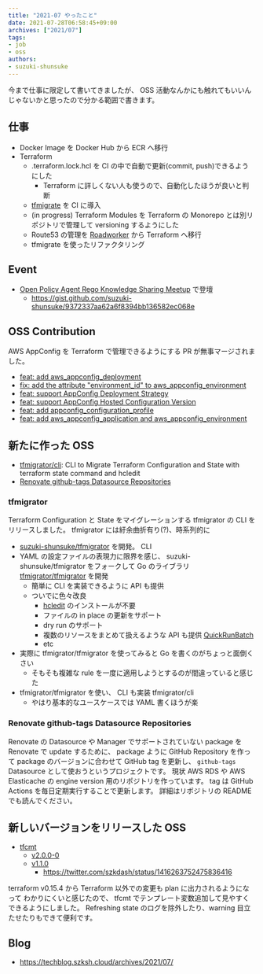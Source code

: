 ```yaml
---
title: "2021-07 やったこと"
date: 2021-07-28T06:58:45+09:00
archives: ["2021/07"]
tags:
- job
- oss
authors:
- suzuki-shunsuke
---
```


今まで仕事に限定して書いてきましたが、 OSS 活動なんかにも触れてもいいんじゃないかと思ったので分かる範囲で書きます。

## 仕事

* Docker Image を Docker Hub から ECR へ移行
* Terraform
  * .terraform.lock.hcl を CI の中で自動で更新(commit, push)できるようにした
    * Terraform に詳しくない人も使うので、自動化したほうが良いと判断
  * [tfmigrate](https://github.com/minamijoyo/tfmigrate) を CI に導入
  * (in progress) Terraform Modules を Terraform の Monorepo とは別リポジトリで管理して versioning するようにした
  * Route53 の管理を [Roadworker](https://github.com/codenize-tools/roadworker) から Terraform へ移行
  * tfmigrate を使ったリファクタリング

## Event

* [Open Policy Agent Rego Knowledge Sharing Meetup](https://mercari.connpass.com/event/211073/) で登壇
  * https://gist.github.com/suzuki-shunsuke/9372337aa62a6f8394bb136582ec068e

## OSS Contribution

AWS AppConfig を Terraform で管理できるようにする PR が無事マージされました。

* [feat: add aws_appconfig_deployment](https://github.com/hashicorp/terraform-provider-aws/pull/20172)
* [fix: add the attribute "environment_id" to aws_appconfig_environment](https://github.com/hashicorp/terraform-provider-aws/pull/20176)
* [feat: support AppConfig Deployment Strategy](https://github.com/hashicorp/terraform-provider-aws/pull/19359)
* [feat: support AppConfig Hosted Configuration Version](https://github.com/hashicorp/terraform-provider-aws/pull/19324)
* [feat: add appconfig_configuration_profile](https://github.com/hashicorp/terraform-provider-aws/pull/19320)
* [feat: add aws_appconfig_application and aws_appconfig_environment](https://github.com/hashicorp/terraform-provider-aws/pull/19307)

## 新たに作った OSS

* [tfmigrator/cli](https://github.com/tfmigrator/cli): CLI to Migrate Terraform Configuration and State with terraform state command and hcledit
* [Renovate github-tags Datasource Repositories](https://github.com/suzuki-shunsuke/renovate-github-tags-datasource-repositories)

### tfmigrator

Terraform Configuration と State をマイグレーションする tfmigrator の CLI をリリースしました。
tfmigrator には紆余曲折有り(?)、時系列的に

* [suzuki-shunsuke/tfmigrator](https://github.com/suzuki-shunsuke/tfmigrator) を開発。 CLI
* YAML の設定ファイルの表現力に限界を感じ、 suzuki-shunsuke/tfmigrator をフォークして Go のライブラリ [tfmigrator/tfmigrator](https://github.com/tfmigrator/tfmigrator) を開発
  * 簡単に CLI を実装できるように API も提供
  * ついでに色々改良
    * [hcledit](https://github.com/minamijoyo/hcledit) のインストールが不要
    * ファイルの in place の更新をサポート
    * dry run のサポート
    * 複数のリソースをまとめて扱えるような API も提供 [QuickRunBatch](https://pkg.go.dev/github.com/tfmigrator/tfmigrator@v0.5.1/tfmigrator#QuickRunBatch)
    * etc
* 実際に tfmigrator/tfmigrator を使ってみると Go を書くのがちょっと面倒くさい
  * そもそも複雑な rule を一度に適用しようとするのが間違っていると感じた
* tfmigrator/tfmigrator を使い、 CLI も実装 tfmigrator/cli
  * やはり基本的なユースケースでは YAML 書くほうが楽

### Renovate github-tags Datasource Repositories

Renovate の Datasource や Manager でサポートされていない package を Renovate で update するために、
package ように GitHub Repository を作って package のバージョンに合わせて GitHub tag を更新し、
`github-tags` Datasource として使おうというプロジェクトです。
現状 AWS RDS や AWS Elasticache の engine version 用のリポジトリを作っています。
tag は GitHub Actions を毎日定期実行することで更新します。
詳細はリポジトリの README でも読んでください。

## 新しいバージョンをリリースした OSS

* [tfcmt](https://github.com/suzuki-shunsuke/tfcmt)
  * [v2.0.0-0](https://github.com/suzuki-shunsuke/tfcmt/releases/tag/v2.0.0-0)
  * [v1.1.0](https://github.com/suzuki-shunsuke/tfcmt/releases/tag/v1.1.0)
    * https://twitter.com/szkdash/status/1416263752475836416

terraform v0.15.4 から Terraform 以外での変更も plan に出力されるようになって
わかりにくいと感じたので、 tfcmt でテンプレート変数追加して見やすくできるようにしました。
Refreshing state のログを除外したり、warning 目立たせたりもできて便利です。

## Blog

* https://techblog.szksh.cloud/archives/2021/07/
